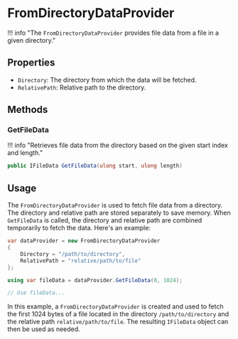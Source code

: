 ﻿# FromDirectoryDataProvider

!!! info "The `FromDirectoryDataProvider` provides file data from a file in a given directory."

## Properties

- `Directory`: The directory from which the data will be fetched.
- `RelativePath`: Relative path to the directory.

## Methods

### GetFileData

!!! info "Retrieves file data from the directory based on the given start index and length."

```csharp
public IFileData GetFileData(ulong start, ulong length)
```

## Usage

The `FromDirectoryDataProvider` is used to fetch file data from a directory. The directory and relative path are stored separately to save memory. When `GetFileData` is called, the directory and relative path are combined temporarily to fetch the data. Here's an example:

```csharp
var dataProvider = new FromDirectoryDataProvider
{
    Directory = "/path/to/directory",
    RelativePath = "relative/path/to/file"
};

using var fileData = dataProvider.GetFileData(0, 1024);

// Use fileData...
```

In this example, a `FromDirectoryDataProvider` is created and used to fetch the first 1024 bytes of a file located in
the directory `/path/to/directory` and the relative path `relative/path/to/file`. The resulting `IFileData` object
can then be used as needed.
